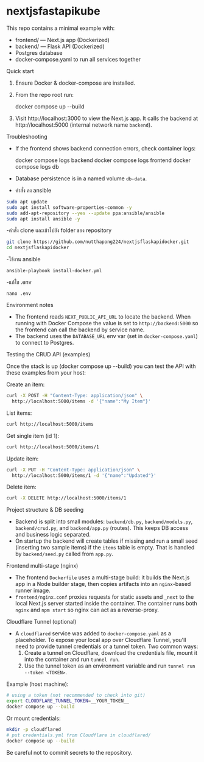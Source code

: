 # nextjsfastapikube

This repo contains a minimal example with:

- frontend/ — Next.js app (Dockerized)
- backend/ — Flask API (Dockerized)
- Postgres database
- docker-compose.yaml to run all services together

Quick start

1. Ensure Docker & docker-compose are installed.
2. From the repo root run:

   docker compose up --build

3. Visit http://localhost:3000 to view the Next.js app. It calls the backend at http://localhost:5000 (internal network name `backend`).

Troubleshooting

- If the frontend shows backend connection errors, check container logs:

  docker compose logs backend
  docker compose logs frontend
  docker compose logs db

- Database persistence is in a named volume `db-data`.

- คำสั่ง ลง ansible
```bash
sudo apt update
sudo apt install software-properties-common -y
sudo add-apt-repository --yes --update ppa:ansible/ansible
sudo apt install ansible -y

```
-คำสั่ง clone และเข้าไปยัง folder ของ repository
```bash
git clone https://github.com/nutthapong224/nextjsflaskapidocker.git 
cd nextjsflaskapidocker

```
-ใช้งาน ansible

```
ansible-playbook install-docker.yml

```
-แก้ไข .env 
```
nano .env
```
Environment notes

- The frontend reads `NEXT_PUBLIC_API_URL` to locate the backend. When running with Docker Compose the value is set to `http://backend:5000` so the frontend can call the backend by service name.
- The backend uses the `DATABASE_URL` env var (set in `docker-compose.yaml`) to connect to Postgres.

Testing the CRUD API (examples)

Once the stack is up (docker compose up --build) you can test the API with these examples from your host:

Create an item:

```bash
curl -X POST -H "Content-Type: application/json" \
  http://localhost:5000/items -d '{"name":"My Item"}'
```

List items:

```bash
curl http://localhost:5000/items
```

Get single item (id 1):

```bash
curl http://localhost:5000/items/1
```

Update item:

```bash
curl -X PUT -H "Content-Type: application/json" \
  http://localhost:5000/items/1 -d '{"name":"Updated"}'
```

Delete item:

```bash
curl -X DELETE http://localhost:5000/items/1
```

Project structure & DB seeding

- Backend is split into small modules: `backend/db.py`, `backend/models.py`, `backend/crud.py`, and `backend/app.py` (routes). This keeps DB access and business logic separated.
- On startup the backend will create tables if missing and run a small seed (inserting two sample items) if the `items` table is empty. That is handled by `backend/seed.py` called from `app.py`.

Frontend multi-stage (nginx)

- The frontend `Dockerfile` uses a multi-stage build: it builds the Next.js app in a Node builder stage, then copies artifacts into an `nginx`-based runner image.
- `frontend/nginx.conf` proxies requests for static assets and `_next` to the local Next.js server started inside the container. The container runs both `nginx` and `npm start` so nginx can act as a reverse-proxy.

Cloudflare Tunnel (optional)

- A `cloudflared` service was added to `docker-compose.yaml` as a placeholder. To expose your local app over Cloudflare Tunnel, you'll need to provide tunnel credentials or a tunnel token. Two common ways:
  1. Create a tunnel on Cloudflare, download the credentials file, mount it into the container and run `tunnel run`.
  2. Use the tunnel token as an environment variable and run `tunnel run --token <TOKEN>`.

Example (host machine):

```bash
# using a token (not recommended to check into git)
export CLOUDFLARE_TUNNEL_TOKEN=__YOUR_TOKEN__
docker compose up --build
```

Or mount credentials:

```bash
mkdir -p cloudflared
# put credentials.yml from Cloudflare in cloudflared/
docker compose up --build
```

Be careful not to commit secrets to the repository.


